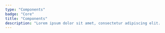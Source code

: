 ```yaml
---
type: "Components"
badge: "Core"
title: "Components"
description: "Lorem ipsum dolor sit amet, consectetur adipiscing elit. Nunc tempus laoreet leo sit amet iaculis."
---
```

